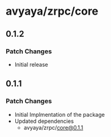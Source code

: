 # avyaya/zrpc/core

## 0.1.2

### Patch Changes

- Initial release

## 0.1.1

### Patch Changes

- Initial Implmentation of the package
- Updated dependencies
  - avyaya/zrpc/core@0.1.1
